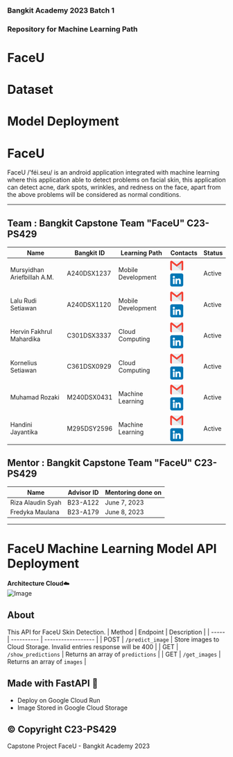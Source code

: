 ### Bangkit Academy 2023 Batch 1
### Repository for Machine Learning Path

# FaceU

# Dataset

# Model Deployment

# FaceU
FaceU /’féi.seu/ is an android application integrated with machine learning where this application able to detect problems on facial skin, this application can detect acne, dark spots, wrinkles, and redness on the face, apart from the above problems will be considered as normal conditions.
_____________________________________________________________________________________________________________________________________________________________

## Team : Bangkit Capstone Team "FaceU" C23-PS429

| Name                        | Bangkit ID   | Learning Path      | Contacts                      | Status |
| --------------------------- | ------------ | ------------------ | ----------------------------- | ------ |
| Mursyidhan Ariefbillah A.M. | A240DSX1237  | Mobile Development | [![Mursyidhan Ariefbillah A.M.](https://github.com/dannriev/FaceU/blob/master/gmail%201.png)](mailto:mursyidhan7@gmail.com) [![Mursyidhan Ariefbillah A.M.](https://github.com/dannriev/FaceU/blob/master/linkedin%201.png)](https://www.linkedin.com/in/mursyidhan-ariefbillah-20626b245/)  | Active |
| Lalu Rudi Setiawan          | A240DSX1120  | Mobile Development | [![Lalu Rudi Setiawan](https://github.com/dannriev/FaceU/blob/master/gmail%201.png)](mailto:rudistiawannn@gmail.com) [![Lalu Rudi Setiawan](https://github.com/dannriev/FaceU/blob/master/linkedin%201.png)](https://www.linkedin.com/in/lalu-rudi-setiawan-213405225/)       | Active |
| Hervin Fakhrul Mahardika    | C301DSX3337  | Cloud Computing    | [![Hervin Fakhrul Mahardika](https://github.com/dannriev/FaceU/blob/master/gmail%201.png)](mailto:C301DSX3337@bangkit.academy) [![Hervin Fakhrul Mahardika](https://github.com/dannriev/FaceU/blob/master/linkedin%201.png)](http://linkedin.com/in/hervinfakhrul)     | Active |
| Kornelius Setiawan          | C361DSX0929  | Cloud Computing    | [![Kornelius Setiawan](https://github.com/dannriev/FaceU/blob/master/gmail%201.png)](mailto:korneliussetiawan13@gmail.com) [![Kornelius Setiawan](https://github.com/dannriev/FaceU/blob/master/linkedin%201.png)](http://linkedin.com/in/korneliussetiawan) | Active |
| Muhamad Rozaki              | M240DSX0431  | Machine Learning   | [![Muhamad Rozaki](https://github.com/dannriev/FaceU/blob/master/gmail%201.png)](mailto:rozakky17402@gmail.com) [![Muhamad Rozaki](https://github.com/dannriev/FaceU/blob/master/linkedin%201.png)](http://www.linkedin.com/in/muhamad-rozaki-2b7405247)        | Active |
| Handini Jayantika           | M295DSY2596  | Machine Learning   | [![Handini Jayantika](https://github.com/dannriev/FaceU/blob/master/gmail%201.png)](mailto:handini.ka@gmail.com) [![Handini Jayantika](https://github.com/dannriev/FaceU/blob/master/linkedin%201.png)](https://www.linkedin.com/in/handinij/)          | Active |

## Mentor : Bangkit Capstone Team "FaceU" C23-PS429

| Name              | Advisor ID | Mentoring done on |
| ----------------- | ---------- | ----------------- | 
| Riza Alaudin Syah | B23-A122   | June 7, 2023      | 
| Fredyka Maulana   | B23-A179   | June 8, 2023      |
__________________________________________________________

# FaceU Machine Learning Model API Deployment


**Architecture Cloud**☁️ <br>
 ![Image](architecturecloud.png "image") <br>

## About
This API for FaceU Skin Detection.
| Method  | Endpoint         | Description                                                                         |
| -----   | ----------       | ------------------                                                                  |
| POST    | `/predict_image` | Store images to Cloud Storage. Invalid entries response will be 400                 |
| GET     | `/show_predictions`  | Returns an array of `predictions`                                               |
| GET     | `/get_images`    | Returns an array of `images`                                                        |


## Made with FastAPI 🚀
  * Deploy on Google Cloud Run
  * Image Stored in Google Cloud Storage

## © Copyright C23-PS429
  Capstone Project FaceU - Bangkit Academy 2023


